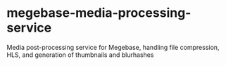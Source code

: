# megebase-media-processing-service
Media post-processing service for Megebase, handling file compression, HLS, and generation of thumbnails and blurhashes
